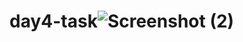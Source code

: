 # day4-task![Screenshot (2)](https://user-images.githubusercontent.com/123050582/214495778-60f81db1-4af3-4399-8797-eef2c0972586.png)
